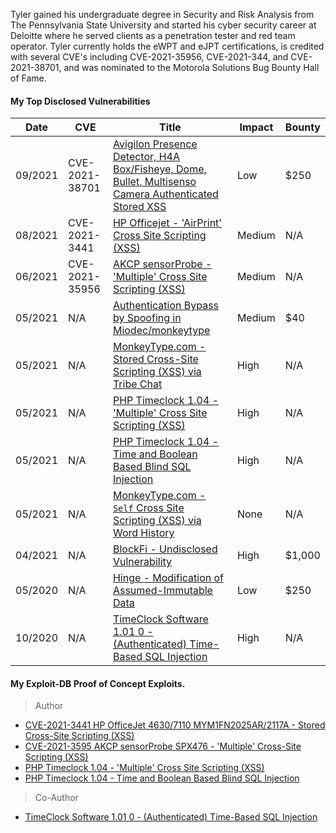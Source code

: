 Tyler gained his undergraduate degree in Security and Risk Analysis from The Pennsylvania State University and started his cyber security career at Deloitte where he served clients as a penetration tester and red team operator. Tyler currently holds the eWPT and eJPT certifications, is credited with several CVE's including CVE-2021-35956, CVE-2021-344, and CVE-2021-38701, and was nominated to the Motorola Solutions Bug Bounty Hall of Fame.

#### My Top Disclosed Vulnerabilities 
| Date | CVE | Title | Impact | Bounty |
|---	|---	|---	|---	|---	|
| 09/2021 | CVE-2021-38701| [Avigilon Presence Detector, H4A Box/Fisheye, Dome, Bullet, Multisenso Camera Authenticated Stored XSS](https://support.avigilon.com/s/feed/0D54y00006l9eCMCAY?language=en_US)  | Low | $250 |
| 08/2021 | CVE-2021-3441 | [HP Officejet - 'AirPrint' Cross Site Scripting (XSS)](https://tbutler.org/2021/04/29/hp-officejet-4630)| Medium | N/A |
| 06/2021 | CVE-2021-35956 | [AKCP sensorProbe - 'Multiple' Cross Site Scripting (XSS)](https://tbutler.org/2021/06/28/cve-2021-35956)| Medium | N/A |
| 05/2021 | N/A | [Authentication Bypass by Spoofing in Miodec/monkeytype](https://huntr.dev/bounties/1-other-Miodec/monkeytype/)| Medium | $40 |
| 05/2021 | N/A | [MonkeyType.com - Stored Cross-Site Scripting (XSS) via Tribe Chat](https://github.com/Miodec/monkeytype/issues/1476) | High| N/A |
| 05/2021 | N/A | [PHP Timeclock 1.04 - 'Multiple' Cross Site Scripting (XSS)](https://www.exploit-db.com/exploits/49853)| High | N/A |
| 05/2021 | N/A | [PHP Timeclock 1.04 - Time and Boolean Based Blind SQL Injection](https://www.exploit-db.com/exploits/49849) | High | N/A |
| 05/2021 | N/A | [MonkeyType.com - `Self` Cross Site Scripting (XSS) via Word History](https://github.com/Miodec/monkeytype/issues/1348) | None | N/A |
| 04/2021 | N/A | [BlockFi - Undisclosed Vulnerability](https://hackerone.com/tcbutler320?type=user) | High | $1,000 |
| 05/2020 | N/A | [Hinge - Modification of Assumed-Immutable Data](https://tbutler.org/assets/pdf/Butler,Tyler-MAID-Hinge-BBR.pdf) | Low | $250 |
| 10/2020 | N/A | [TimeClock Software 1.01 0 - (Authenticated) Time-Based SQL Injection](https://www.exploit-db.com/exploits/48874) | High | N/A |. 

#### My Exploit-DB Proof of Concept Exploits. 

> Author  
+ [CVE-2021-3441 HP OfficeJet 4630/7110 MYM1FN2025AR/2117A - Stored Cross-Site Scripting (XSS)](https://www.exploit-db.com/exploits/50227)
+  [CVE-2021-3595 AKCP sensorProbe SPX476 - 'Multiple' Cross-Site Scripting (XSS)](https://www.exploit-db.com/exploits/50080)
+  [PHP Timeclock 1.04 - 'Multiple' Cross Site Scripting (XSS)](https://www.exploit-db.com/exploits/49853) 
+  [PHP Timeclock 1.04 - Time and Boolean Based Blind SQL Injection](https://www.exploit-db.com/exploits/49849)
> Co-Author  
+  [TimeClock Software 1.01 0 - (Authenticated) Time-Based SQL Injection](https://www.exploit-db.com/exploits/48874)



